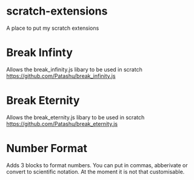 # scratch-extensions
A place to put my scratch extensions

# Break Infinty
Allows the break_infinity.js libary to be used in scratch
https://github.com/Patashu/break_infinity.js

# Break Eternity
Allows the break_eternity.js libary to be used in scratch 
https://github.com/Patashu/break_eternity.js

# Number Format
Adds 3 blocks to format numbers. You can put in commas, abberivate or convert to scientific notation.
At the moment it is not that customisable.


